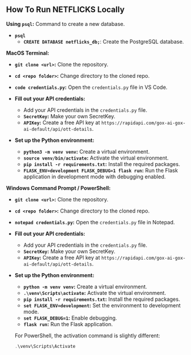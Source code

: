 ## How To Run NETFLICKS Locally

**Using `psql`:** Command to create a new database.
- **`psql`**
    - **`CREATE DATABASE netflicks_db;`**: Create the PostgreSQL database.

  
**MacOS Terminal:**
  - **`git clone <url>`:** Clone the repository.
  - **`cd <repo folder>`:** Change directory to the cloned repo.
  - **`code credentials.py`:** Open the `credentials.py` file in VS Code.
    
- **Fill out your API credentials:**
  - Add your API credentials in the `credentials.py` file.
  - **`SecretKey`:** Make your own SecretKey.
  - **`APIKey`:** Create a free API key at `https://rapidapi.com/gox-ai-gox-ai-default/api/ott-details`.
    
- **Set up the Python environment:**
  - **`python3 -m venv venv`:** Create a virtual environment.
  - **`source venv/bin/activate`:** Activate the virtual environment.
  - **`pip install -r requirements.txt`:** Install the required packages.
  - **`FLASK_ENV=development FLASK_DEBUG=1 flask run`:** Run the Flask application in development mode with debugging enabled.

    
**Windows Command Prompt / PowerShell:**
  - **`git clone <url>`:** Clone the repository.
  - **`cd <repo folder>`:** Change directory to the cloned repo.
  - **`notepad credentials.py`:** Open the `credentials.py` file in Notepad.

- **Fill out your API credentials:**
  - Add your API credentials in the `credentials.py` file.
  - **`SecretKey`:** Make your own SecretKey.
  - **`APIKey`:** Create a free API key at `https://rapidapi.com/gox-ai-gox-ai-default/api/ott-details`.

- **Set up the Python environment:**
  - **`python -m venv venv`:** Create a virtual environment.
  - **`.\venv\Scripts\activate`:** Activate the virtual environment.
  - **`pip install -r requirements.txt`:** Install the required packages.
  - **`set FLASK_ENV=development`:** Set the environment to development mode.
  - **`set FLASK_DEBUG=1`:** Enable debugging.
  - **`flask run`:** Run the Flask application.
  
  For PowerShell, the activation command is slightly different:
  
  ```powershell
  .\venv\Scripts\Activate
